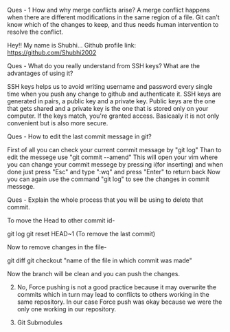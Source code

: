 Ques - 1 How and why merge conflicts arise?
A merge conflict happens when there are different modifications in the same region of a file. Git can't know which of the changes to keep, and thus needs human intervention to resolve the conflict.

Hey!! My name is Shubhi...
Github profile link: https://github.com/Shubhi2002

Ques - What do you really understand from SSH keys? What are the advantages of using it?

SSH keys helps us to avoid writing username and password every single time when you push any change to github and authenticate it.
SSH keys are generated in pairs, a public key and a private key.
Public keys are the one that gets shared and a private key is the one that is stored only on your computer. If the keys match, you're granted access.
Basicaaly it is not only convenient but is also more secure.

Ques - How to edit the last commit message in git?

First of all you can check your current commit message by "git log"
Than to edit the messege use "git commit --amend"
This will open your vim where you can change your commit messege by pressing i(for inserting) and when done just press "Esc" and type ":wq" and press "Enter" to return back
Now you can again use the command "git log" to see the changes in commit messege.

Ques - Explain the whole process that you will be using to delete that commit.

To move the Head to other commit id-

git log
git reset HEAD~1 (To remove the last commit)

Now to remove changes in the file-
 
git diff
git checkout "name of the file in which commit was made"

Now the branch will be clean and you can push the changes.

2. No, Force pushing is not a good practice because it may overwrite the commits which in turn may lead to conflicts to others working in the same repository.
   In our case Force push was okay because we were the only one working in our repository.
   
3. Git Submodules
